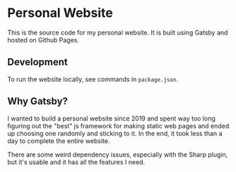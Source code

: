 # Personal Website

This is the source code for my personal website. It is built using Gatsby and hosted on Github Pages. 

## Development

To run the website locally, see commands in `package.json`.

## Why Gatsby?

I wanted to build a personal website since 2019 and spent way too long figuring out the "best" js framework for making static web pages and ended up choosing one randomly and sticking to it. In the end, it took less than a day to complete the entire website.

There are some weird dependency issues, especially with the Sharp plugin, but it's usable and it has all the features I need. 